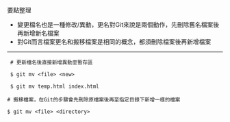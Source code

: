要點整理
- 變更檔名也是一種修改/異動，更名對Git來說是兩個動作，先刪除舊名檔案後再新增新名檔案
- 對Git而言檔案更名和搬移檔案是相同的概念，都須刪除檔案後再新增檔案

---

```
 # 更新檔名後直接新增異動至暫存區
 
 $ git mv <file> <new>
 
 $ git mv temp.html index.html
```

```
# 搬移檔案，在Git的步驟會先刪除原檔案後再至指定目錄下新增一樣的檔案

$ git mv <file> <directory>
```